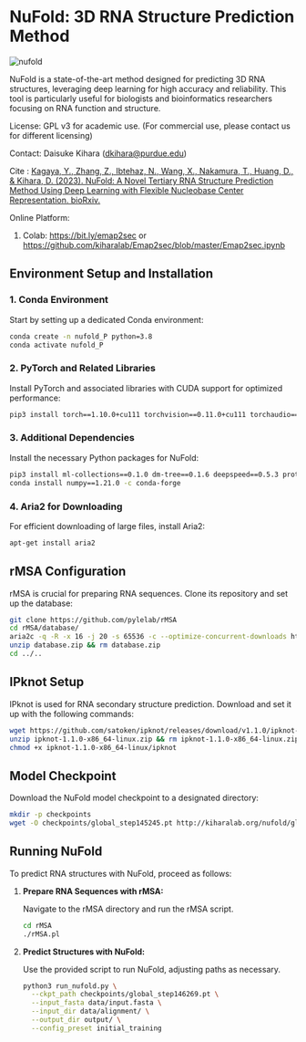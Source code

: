 # NuFold: 3D RNA Structure Prediction Method
![nufold](https://media.github.itap.purdue.edu/user/6911/files/5e300498-a159-40e4-9de4-a008ec7466fc)

NuFold is a state-of-the-art method designed for predicting 3D RNA structures, leveraging deep learning for high accuracy and reliability. This tool is particularly useful for biologists and bioinformatics researchers focusing on RNA function and structure.

License: GPL v3 for academic use. (For commercial use, please contact us for different licensing)

Contact: Daisuke Kihara (dkihara@purdue.edu)

Cite : [Kagaya, Y., Zhang, Z., Ibtehaz, N., Wang, X., Nakamura, T., Huang, D., & Kihara, D. (2023). NuFold: A Novel Tertiary RNA Structure Prediction Method Using Deep Learning with Flexible Nucleobase Center Representation. bioRxiv.](https://www.biorxiv.org/content/10.1101/2023.09.20.558715v1)

Online Platform:

1. Colab: https://bit.ly/emap2sec or https://github.com/kiharalab/Emap2sec/blob/master/Emap2sec.ipynb


## Environment Setup and Installation

### 1. Conda Environment

Start by setting up a dedicated Conda environment:

```bash
conda create -n nufold_P python=3.8
conda activate nufold_P
```

### 2. PyTorch and Related Libraries

Install PyTorch and associated libraries with CUDA support for optimized performance:

```bash
pip3 install torch==1.10.0+cu111 torchvision==0.11.0+cu111 torchaudio==0.10.0+cu111 -f https://download.pytorch.org/whl/torch_stable.html
```

### 3. Additional Dependencies

Install the necessary Python packages for NuFold:

```bash
pip3 install ml-collections==0.1.0 dm-tree==0.1.6 deepspeed==0.5.3 protobuf==3.20.0 scipy==1.4.1 biopython==1.79
conda install numpy==1.21.0 -c conda-forge
```

### 4. Aria2 for Downloading

For efficient downloading of large files, install Aria2:

```bash
apt-get install aria2
```

## rMSA Configuration

rMSA is crucial for preparing RNA sequences. Clone its repository and set up the database:

```bash
git clone https://github.com/pylelab/rMSA
cd rMSA/database/
aria2c -q -R -x 16 -j 20 -s 65536 -c --optimize-concurrent-downloads https://kiharalab.org/nufold/database.zip
unzip database.zip && rm database.zip
cd ../..
```

## IPknot Setup

IPknot is used for RNA secondary structure prediction. Download and set it up with the following commands:

```bash
wget https://github.com/satoken/ipknot/releases/download/v1.1.0/ipknot-1.1.0-x86_64-linux.zip
unzip ipknot-1.1.0-x86_64-linux.zip && rm ipknot-1.1.0-x86_64-linux.zip
chmod +x ipknot-1.1.0-x86_64-linux/ipknot
```

## Model Checkpoint

Download the NuFold model checkpoint to a designated directory:

```bash
mkdir -p checkpoints
wget -O checkpoints/global_step145245.pt http://kiharalab.org/nufold/global_step145245.pt
```

## Running NuFold

To predict RNA structures with NuFold, proceed as follows:

1. **Prepare RNA Sequences with rMSA:**

   Navigate to the rMSA directory and run the rMSA script.

   ```bash
   cd rMSA
   ./rMSA.pl
   ```

2. **Predict Structures with NuFold:**

   Use the provided script to run NuFold, adjusting paths as necessary.

   ```bash
   python3 run_nufold.py \
     --ckpt_path checkpoints/global_step146269.pt \
     --input_fasta data/input.fasta \
     --input_dir data/alignment/ \
     --output_dir output/ \
     --config_preset initial_training
   ```

